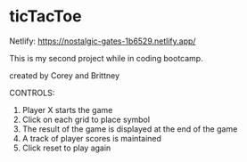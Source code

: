 # ticTacToe

Netlify: https://nostalgic-gates-1b6529.netlify.app/

This is my second project while in coding bootcamp.

created by Corey and Brittney

CONTROLS: 
1. Player X starts the game
2. Click on each grid to place symbol
3. The result of the game is displayed at the end of the game
4. A track of player scores is maintained
5. Click reset to play again
